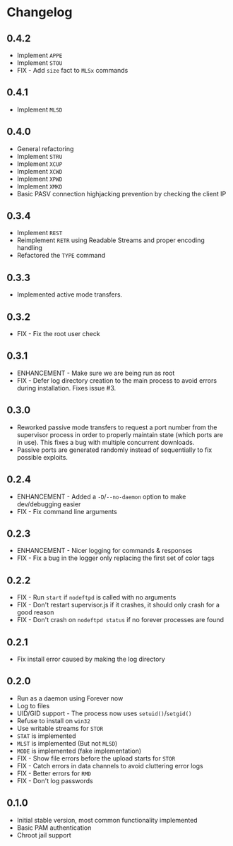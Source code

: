 Changelog
=========

0.4.2
-----

* Implement `APPE`
* Implement `STOU`
* FIX - Add `size` fact to `MLSx` commands

0.4.1
-----

* Implement `MLSD`

0.4.0
-----

* General refactoring
* Implement `STRU`
* Implement `XCUP`
* Implement `XCWD`
* Implement `XPWD`
* Implement `XMKD`
* Basic PASV connection highjacking prevention by checking the client IP

0.3.4
-----

* Implement `REST`
* Reimplement `RETR` using Readable Streams and proper encoding handling
* Refactored the `TYPE` command

0.3.3
-----

* Implemented active mode transfers.

0.3.2
-----

* FIX - Fix the root user check

0.3.1
-----

* ENHANCEMENT - Make sure we are being run as root
* FIX - Defer log directory creation to the main process to avoid errors during installation. Fixes issue #3.

0.3.0
-----

* Reworked passive mode transfers to request a port number from the supervisor process in order to properly maintain state (which ports are in use). This fixes a bug with multiple concurrent downloads.
* Passive ports are generated randomly instead of sequentially to fix possible exploits.

0.2.4
-----

* ENHANCEMENT - Added a `-D`/`--no-daemon` option to make dev/debugging easier
* FIX - Fix command line arguments

0.2.3
-----

* ENHANCEMENT - Nicer logging for commands & responses
* FIX - Fix a bug in the logger only replacing the first set of color tags

0.2.2
-----

* FIX - Run `start` if `nodeftpd` is called with no arguments
* FIX - Don't restart supervisor.js if it crashes, it should only crash for a good reason
* FIX - Don't crash on `nodeftpd status` if no forever processes are found

0.2.1
-----

* Fix install error caused by making the log directory

0.2.0
-----

* Run as a daemon using Forever now
* Log to files
* UID/GID support - The process now uses `setuid()`/`setgid()`
* Refuse to install on `win32`
* Use writable streams for `STOR`
* `STAT` is implemented
* `MLST` is implemented (But not `MLSD`)
* `MODE` is implemented (fake implementation)
* FIX - Show file errors before the upload starts for `STOR`
* FIX - Catch errors in data channels to avoid cluttering error logs
* FIX - Better errors for `RMD`
* FIX - Don't log passwords

0.1.0
-----

* Initial stable version, most common functionality implemented
* Basic PAM authentication
* Chroot jail support

